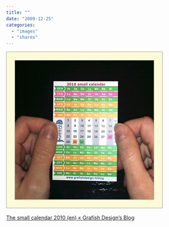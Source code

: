 ```yaml
---
title: ""
date: "2009-12-25"
categories: 
  - "images"
  - "shares"
---
```


![](images/tumblr_kut2fj0pil1qz4vrlo1_500.jpg)

[The small calendar 2010 (en) « Grafish Design’s Blog](http://www.grafishdesign.it/blog/the-small-calendar-eng)
